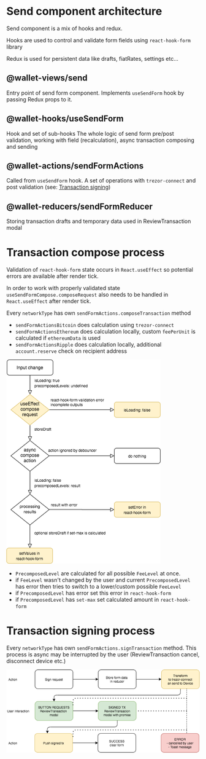 # Send component architecture

Send component is a mix of hooks and redux.

Hooks are used to control and validate form fields using `react-hook-form` library

Redux is used for persistent data like drafts, fiatRates, settings etc...

## @wallet-views/send

Entry point of send form component.
Implements `useSendForm` hook by passing Redux props to it.

## @wallet-hooks/useSendForm

Hook and set of sub-hooks
The whole logic of send form pre/post validation, working with field (recalculation), async transaction composing and sending

## @wallet-actions/sendFormActions

Called from `useSendForm` hook. A set of operations with `trezor-connect` and post validation (see: [Transaction signing](#L42))

## @wallet-reducers/sendFormReducer

Storing transaction drafts and temporary data used in ReviewTransaction modal

# Transaction compose process

Validation of `react-hook-form` state occurs in `React.useEffect` so potential errors are available after render tick.

In order to work with properly validated state `useSendFormCompose.composeRequest` also needs to be handled in `React.useEffect` after render tick.

Every `networkType` has own `sendFormActions.composeTransaction` method

-   `sendFormActionsBitcoin` does calculation using `trezor-connect`
-   `sendFormActionsEthereum` does calculation locally, custom `feePerUnit` is calculated if `ethereumData` is used
-   `sendFormActionsRipple` does calculation locally, additional `account.reserve` check on recipient address

![img](./compose.png)

-   `PrecomposedLevel` are calculated for all possible `FeeLevel` at once.
-   if `FeeLevel` wasn't changed by the user and current `PrecomposedLevel` has error then tries to switch to a lower/custom possible `FeeLevel`
-   if `PrecomposedLevel` has error set this error in `react-hook-form`
-   if `PrecomposedLevel` has `set-max` set calculated amount in `react-hook-form`

# Transaction signing process

Every `networkType` has own `sendFormActions.signTransaction` method. This process is async may be interrupted by the user (ReviewTransaction cancel, disconnect device etc.)

![img](./signtx.png)
